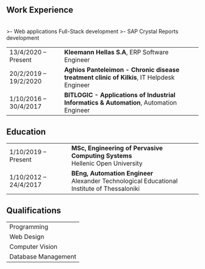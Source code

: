 <br><br>

## <i class="fa fa-feather-alt"></i> Work Experience
<table class="table table-hover">
<tr>
  <td class='col-md-3'>13/4/2020 – Present</td>
  <td><strong>Kleemann Hellas S.A</strong>, ERP Software Engineer</td> <br>
  >- Web applications Full-Stack development
  >- SAP Crystal Reports development
</tr>
<tr>
</tr>
<tr>
  <td class='col-md-3'>20/2/2019 – 19/2/2020</td>
  <td><strong>Aghios Panteleimon - Chronic disease treatment clinic of Kilkis</strong>, IT Helpdesk Engineer</td>
</tr>
<tr>
</tr>
<tr>
  <td class='col-md-3'>1/10/2016 – 30/4/2017</td>
  <td><strong>BITLOGIC - Applications of Industrial Informatics & Automation</strong>, Automation Engineer</td>
</tr>
<tr>
</tr>
</table>


## <i class="fa fa-feather-alt"></i> Education

<table class="table table-hover">
  <tr>
    <td class="col-md-3">1/10/2019 – Present</td>
    <td>
        <strong>MSc, Engineering of Pervasive Computing Systems</strong>
        <br>
      Hellenic Open University
    </td>
  </tr>
  <tr>
    <td class="col-md-3">1/10/2012 – 24/4/2017</td>
    <td>
        <strong>BEng, Automation Engineer</strong>
        <br>
      Alexander Technological Educational Institute of Thessaloniki
    </td>
 </tr>
</table>


## <i class="fa fa-feather-alt"></i> Qualifications
<table class="table table-hover">
<tr>
 <td class='col-md-2'>Programming</td>
</tr>
<tr>
  <td class='col-md-2'>Web Design</td>
</tr>
<tr>
  <td class='col-md-2'>Computer Vision</td>
</tr>
 <tr>
  <td class='col-md-2'>Database Management</td>
</tr>
</table>
